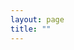 ```yaml
---
layout: page
title: ""
---
```


<!DOCTYPE html>
<html lang="en">
<head>
    <meta charset="UTF-8">
    <meta name="viewport" content="width=device-width, initial-scale=1.0">
    <style>
        .container {
            display: flex;
            justify-content: space-between;
            align-items: center;
        }

        .image-container {
            flex: 1;
        }

        .quote-container {
            flex: 1;
            padding-left: 20px; /* Adjust as needed for spacing */
        }
    </style>
</head>
<body>

<div class="container">
    <div class="image-container">
        <img src="https://github.com/Sajedehra/sajedehra.github.io/assets/118833443/41b4c781-c172-4de6-8af6-af83658afdd4" alt="Your Image">
    </div>
    <div class="quote-container">
        <blockquote>
            a quote from paul meehl
        </blockquote>
    </div>
</div>

</body>
</html>

